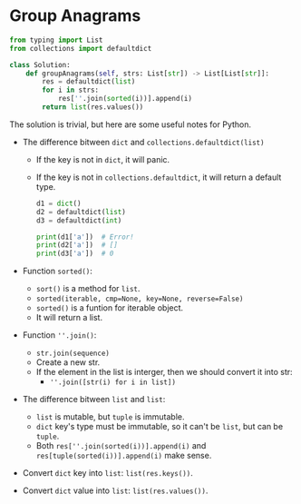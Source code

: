 # Group Anagrams

```python
from typing import List
from collections import defaultdict

class Solution:
    def groupAnagrams(self, strs: List[str]) -> List[List[str]]:
        res = defaultdict(list)
        for i in strs:
            res[''.join(sorted(i))].append(i)
        return list(res.values())
```

The solution is trivial, but here are some useful notes for Python.

* The difference bitween `dict` and `collections.defaultdict(list)`

  * If the key is not in `dict`, it will panic.

  * If the key is not in `collections.defaultdict`, it will return a default type.

    ```python
    d1 = dict()
    d2 = defaultdict(list)
    d3 = defaultdict(int)
    
    print(d1['a'])  # Error!
    print(d2['a'])  # []
    print(d3['a'])  # 0
    ```

* Function `sorted()`:

  * `sort()` is a method for `list`.
  * `sorted(iterable, cmp=None, key=None, reverse=False)`
  * `sorted()` is a funtion for iterable object.
  * It will return a list.

* Function `''.join()`:

  * `str.join(sequence)`
  * Create a new str.
  * If the element in the list is interger, then we should convert it into str:
    * `''.join([str(i) for i in list])`

* The difference bitween `list` and `list`:

  * `list` is mutable, but `tuple` is immutable.
  * `dict` key's type must be immutable, so it can't be `list`, but can be `tuple`.
  * Both `res[''.join(sorted(i))].append(i)` and `res[tuple(sorted(i))].append(i)` make sense.

* Convert `dict` key into `list`: `list(res.keys())`.

* Convert `dict` value into `list`: `list(res.values())`.